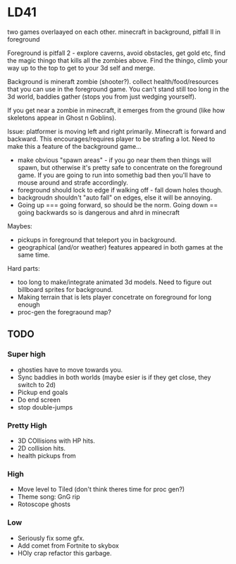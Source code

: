 # LD41

two games overlaayed on each other.
minecraft in background, pitfall II in foreground

Foreground is pitfall 2 - explore caverns, avoid obstacles, get gold etc, find the magic thingo that kills all the zombies above. Find the thingo, climb your way up to the top to get to your 3d self and merge.

Background is mineraft zombie (shooter?). collect health/food/resources that you can use in the foreground game. You can't stand still too long in the 3d world, baddies gather (stops you from just wedging yourself).

If you get near a zombie in minecraft, it emerges from the ground (like how skeletons appear in Ghost n Goblins).

Issue: platformer is moving left and right primarily. Minecraft is forward and backward. This encourages/requires player to be strafing a lot. Need to make this a feature of the background game...
  * make obvious "spawn areas" - if you go near them then things will spawn, but otherwise it's pretty safe to concentrate on the foreground game. If you are going to run into somethig bad then you'll have to mouse around and strafe accordingly.
  * foreground should lock to edge if walking off - fall down holes though.
  * backgroudn shouldn't "auto fall" on edges, else it will be annoying.
  * Going up === going forward, so should be the norm. Going down == going backwards so is dangerous and ahrd in minecraft

Maybes:
  * pickups in foreground that teleport you in background.
  * geographical (and/or weather) features appeared in both games at the same time.

Hard parts:
  * too long to make/integrate animated 3d models. Need to figure out billboard sprites for background.
  * Making terrain that is lets player concetrate on foreground for long enough
  * proc-gen the foregraound map?

## TODO

### Super high
  * ghosties have to move towards you.
  * Sync baddies in both worlds (maybe esier is if they get close, they switch to 2d)
  * Pickup end goals
  * Do end screen
  * stop double-jumps

### Pretty High  
  * 3D COllisions with HP hits.
  * 2D collision hits.
  * health pickups from

### High
  * Move level to Tiled (don't think theres time for proc gen?)
  * Theme song: GnG rip
  * Rotoscope ghosts

### Low
  * Seriously fix some gfx.
  * Add comet from Fortnite to skybox
  * HOly crap refactor this garbage.
